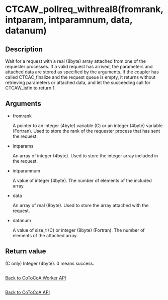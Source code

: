 CTCAW_pollreq_withreal8(fromrank, intparam, intparamnum, data, datanum)
=====

Description
-----

Wait for a request with a real (8byte) array attached from one of the requester processes.
If a valid request has arrived, the parameters and attached data are stored as
specified by the arguments.
If the coupler has called CTCAC_finalize and the request queue is empty, it returns
without retrieving parameters or attached data, and let the succeeding call for
CTCAW_isfin to return 1.

Arguments
-----

- fromrank

  A pointer to an integer (4byte) variable (C) or an integer (4byte) variable (Fortran). 
  Used to store the rank of the requester process that has sent the request.

- intparams

  An array of integer (4byte). 
  Used to store the integer array included in the request.

- intparamnum

  A value of integer (4byte). 
  The number of elements of the included array.

- data

  An array of real (8byte).
  Used to store the array attached with the request.

- datanum

  A value of size_t (C) or integer (8byte) (Fortran). 
  The number of elements of the attached array.

Return value
-----

(C only) Integer (4byte). 0 means success.

##

[Back to CoToCoA Worker API](../API-worker.md "Back to CoToCoA Worker API")

##

[Back to CoToCoA API](../API.md "Back to CoToCoA API")
